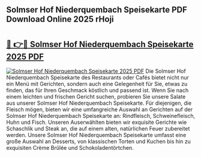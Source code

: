 ## Solmser Hof Niederquembach Speisekarte PDF Download Online 2025 rHoji

# <h2><a href="http://gcacpx5.nevu.top/?p=Solmser+Hof+Niederquembach+Speisekarte">🔗 👉🔴 Solmser Hof Niederquembach Speisekarte 2025 PDF</a></h2>

[![Solmser Hof Niederquembach Speisekarte 2025 PDF](https://i.imgur.com/dBaPXMq.png)](http://gcacpx5.nevu.top/?p=Solmser+Hof+Niederquembach+Speisekarte)
Die Solmser Hof Niederquembach Speisekarte des Restaurants oder Cafés bietet nicht nur ein Menü mit Gerichten, sondern auch eine Gelegenheit für Sie, etwas zu finden, das für Ihren Geschmack köstlich und passend ist. Wenn Sie nach einem leichten und frischen Gericht suchen, probieren Sie unsere Salate aus unserer Solmser Hof Niederquembach Speisekarte. Für diejenigen, die Fleisch mögen, bieten wir eine umfangreiche Auswahl an Gerichten auf der Solmser Hof Niederquembach Speisekarte an: Rindfleisch, Schweinefleisch, Huhn und Fisch. Unseren Auserwählten bieten wir exquisite Gerichte wie Schaschlik und Steak an, die auf einem alten, natürlichen Feuer zubereitet werden. Unsere Solmser Hof Niederquembach Speisekarte umfasst eine große Auswahl an Desserts, von klassischen Torten und Kuchen bis hin zu exquisiten Crème Brûlée und Schokoladentörtchen.
